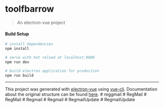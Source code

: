 # toolfbarrow

> An electron-vue project

#### Build Setup

``` bash
# install dependencies
npm install

# serve with hot reload at localhost:9080
npm run dev

# build electron application for production
npm run build


```

---

This project was generated with [electron-vue](https://github.com/SimulatedGREG/electron-vue) using [vue-cli](https://github.com/vuejs/vue-cli). Documentation about the original structure can be found [here](https://simulatedgreg.gitbooks.io/electron-vue/content/index.html).
#   r e g g m a i l  
 #   R e g M a i l  
 #   R e g M a i l  
 #   R e g m a i l  
 #   R e g m a i l  
 #   R e g m a i l U p d a t e  
 #   R e g m a i l U p d a t e  
 